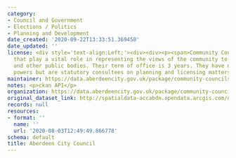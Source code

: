 ```yaml
---
category:
- Council and Government
- Elections / Politics
- Planning and Development
date_created: '2020-09-22T13:33:51.369450'
date_updated: ''
license: <div style='text-align:Left;'><div><div><p><span>Community Councils are bodies
  that play a vital role in representing the views of the community to local authorities
  and other public bodies. Their term of office is 3 years. They have no executive
  powers but are statutory consultees on planning and licensing matters.</span></p></div></div></div>
maintainer: https://data.aberdeencity.gov.uk/package/community-councils-20181
notes: <p>ckan API</p>
organization: https://data.aberdeencity.gov.uk/package/community-councils-20181
original_dataset_link: http://spatialdata-accabdn.opendata.arcgis.com/datasets/8495099e41234f03ba6679f1236f2749_0.zip?outSR={"latestWkid":27700,"wkid":27700}
records: null
resources:
- format: ''
  name: ''
  url: '2020-08-03T12:49:49.866778'
schema: default
title: Aberdeen City Council
---
```

